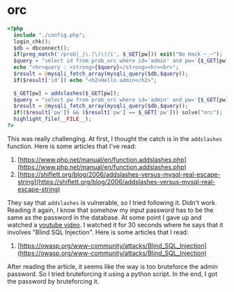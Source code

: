 # orc

```php
<?php 
  include "./config.php"; 
  login_chk(); 
  $db = dbconnect(); 
  if(preg_match('/prob|_|\.|\(\)/i', $_GET[pw])) exit("No Hack ~_~"); 
  $query = "select id from prob_orc where id='admin' and pw='{$_GET[pw]}'"; 
  echo "<hr>query : <strong>{$query}</strong><hr><br>"; 
  $result = @mysqli_fetch_array(mysqli_query($db,$query)); 
  if($result['id']) echo "<h2>Hello admin</h2>"; 
   
  $_GET[pw] = addslashes($_GET[pw]); 
  $query = "select pw from prob_orc where id='admin' and pw='{$_GET[pw]}'"; 
  $result = @mysqli_fetch_array(mysqli_query($db,$query)); 
  if(($result['pw']) && ($result['pw'] == $_GET['pw'])) solve("orc"); 
  highlight_file(__FILE__); 
?>
```

This was really challenging. At first, I thought the catch is in the `addslashes` function. Here is some articles that I've read:

 1. [https://www.php.net/manual/en/function.addslashes.php](https://www.php.net/manual/en/function.addslashes.php)
 2. [https://shiflett.org/blog/2006/addslashes-versus-mysql-real-escape-string](https://shiflett.org/blog/2006/addslashes-versus-mysql-real-escape-string)

They say that `addslashes` is vulnerable, so I tried following it. Didn't work. Reading it again, I know that somehow my input password has to be the same as the password in the database. At some point I gave up and watched a [youtube video](https://youtu.be/6U5a87Ayrc8?si=4lNTnaCDzO2yRnDl). I watched it for 30 seconds where he says that it involves "Blind SQL Injection". Here is some articles that I read:

 1. [https://owasp.org/www-community/attacks/Blind_SQL_Injection](https://owasp.org/www-community/attacks/Blind_SQL_Injection)

After reading the article, it seems like the way is too bruteforce the admin password. So I tried bruteforcing it using a python script. In the end, I got the password by bruteforcing it.